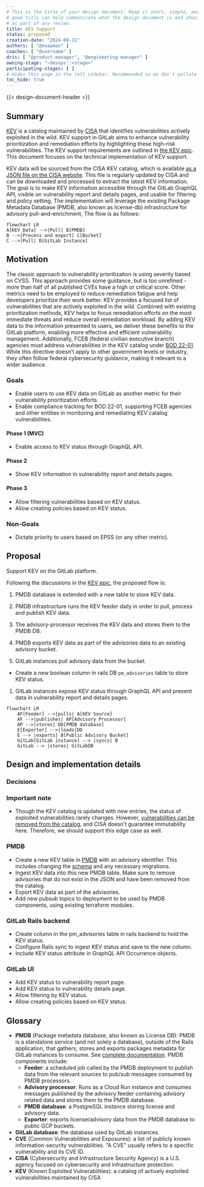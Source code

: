 ```yaml
---
# This is the title of your design document. Keep it short, simple, and descriptive. A
# good title can help communicate what the design document is and should be considered
# as part of any review.
title: KEV Support
status: proposed
creation-date: "2024-08-11"
authors: [ "@onaaman" ]
coaches: [ "@username" ]
dris: [ "@product-manager", "@engineering-manager" ]
owning-stage: "~devops::<stage>"
participating-stages: [ ]
# Hides this page in the left sidebar. Recommended so we don't pollute it.
toc_hide: true
---
```


<!-- Design Doucments often contain forward-looking statements -->
<!-- vale gitlab.FutureTense = NO -->

<!-- This renders the design document header on the detail page, so don't remove it-->
{{< design-document-header >}}

## Summary

[KEV](https://www.cisa.gov/known-exploited-vulnerabilities-catalog) is a catalog
maintained by [CISA](https://www.cisa.gov) that identifies vulnerabilities
actively exploited in the wild.
KEV support in GitLab aims to enhance vulnerability prioritization and
remediation efforts by highlighting these high-risk vulnerabilities.
The KEV support requirements are outlined
in [the KEV epic](https://gitlab.com/groups/gitlab-org/-/epics/11912). This
document focuses on the technical implementation of KEV support.

KEV data will be sourced from the CISA KEV catalog, which is
available [as a JSON
file on the CISA website](https://www.cisa.gov/sites/default/files/feeds/known_exploited_vulnerabilities.json).
This file is regularly updated by CISA and can be
downloaded and processed to extract the latest KEV information.
The goal is to make KEV information accessible through the GitLab GraphQL API,
visible on vulnerability report and details pages, and usable for filtering and
policy setting.
The implementation will leverage the existing Package Metadata Database (PMDB,
also known as license-db) infrastructure for advisory pull-and-enrichment, The
flow is as follows:

```mermaid
flowchart LR
A[KEV Data] -->|Pull| B[PMDB]
B -->|Process and export| C[Bucket]
C -->|Pull| D[GitLab Instance]
```

## Motivation

The classic approach to vulnerability prioritization is using severity based on
CVSS.
This approach provides some guidance, but is too unrefined - more than half of
all published CVEs have a high or critical score.
Other metrics need to be employed to reduce remediation fatigue and help
developers prioritize their work better. KEV provides a focused list of
vulnerabilities that are actively exploited in the wild.
Combined with existing prioritization methods, KEV helps to focus remediation
efforts on the most immediate threats and reduce overall remediation workload.
By adding KEV data to the information presented to users, we deliver these
benefits to the GitLab platform, enabling more effective and efficient
vulnerability management.
Additionally, FCEB (federal civilian executive branch) agencies must address
vulnerabilities in the KEV catalog
under [BOD 22-01](https://www.cisa.gov/news-events/directives/bod-22-01-reducing-significant-risk-known-exploited-vulnerabilities).
While this directive doesn't apply to other government levels or industry, they
often follow federal cybersecurity guidance, making it relevant to a wider
audience.

### Goals

- Enable users to use KEV data on GitLab as another metric for their
  vulnerability prioritization efforts.
- Enable compliance tracking for BOD 22-01, supporting FCEB agencies and other
  entities in monitoring and remediating KEV catalog vulnerabilities.

#### Phase 1 (MVC)

- Enable access to KEV status through GraphQL API.

#### Phase 2

- Show KEV information in vulnerability report and details pages.

#### Phase 3

- Allow filtering vulnerabilities based on KEV status.
- Allow creating policies based on KEV status.

### Non-Goals

- Dictate priority to users based on EPSS (or any other metric).

## Proposal

Support KEV on the GitLab platform.

Following the discussions in
the [KEV epic](https://gitlab.com/groups/gitlab-org/-/epics/11912), the proposed
flow is:

1. PMDB database is extended with a new table to store KEV data.
1. PMDB infrastructure runs the KEV feeder daily in order to pull, process and
   publish KEV data.
1. The advisory-processor receives the KEV data and stores them to the PMDB DB.
1. PMDB exports KEV data as part of the advisories data to an existing advisory
   bucket.

1. GitLab instances pull advisory data from the bucket.

- Create a new boolean column in rails DB `pm_advisories` table to store KEV
    status.

1. GitLab instances expose KEV status through GraphQL API and present data in
   vulnerability report and details pages.

```mermaid
flowchart LR
    AF[Feeder] -->|pulls| A[KEV Source]
    AF -->|publishes| AP[Advisory Processor]
    AP -->|stores| DD[PMDB database]
    E[Exporter] -->|loads|DD
    E --> |exports| B[Public Advisory Bucket]
    GitLab[GitLab instance] --> |syncs| B
    GitLab --> |stores| GitLabDB
```

## Design and implementation details

### Decisions

### Important note

- Though the KEV catalog is updated with new entries, the status of exploited
  vulnerabilities rarely changes. However, [vulnerabilities can be removed from
  the catalog](https://www.cisa.gov/news-events/alerts/2023/12/01/cisa-removes-one-known-exploited-vulnerability-catalog#:~:text=CISA%20Removes%20One%20Known%20Exploited%20Vulnerability%20From%20Catalog,-Release%20Date&text=As%20a%20result%20of%20this,816L%20Remote%20Code%20Execution%20Vulnerability),
  and CISA doesn't guarantee immutability here. Therefore, we should support
  this edge case as well.

### PMDB

- Create a new KEV table
  in [PMDB](https://gitlab.com/gitlab-org/security-products/license-db) with an
  advisory identifier. This includes changing
  the [schema](https://gitlab.com/gitlab-org/security-products/license-db/schema)
  and any necessary migrations.
- Ingest KEV data into this new PMDB table. Make sure to remove advisories that
  do not exist in the JSON and have been removed from the catalog.
- Export KEV data as part of the advisories.
- Add new pubsub topics to deployment to be used by PMDB components, using
  existing terraform modules.

### GitLab Rails backend

- Create column in the pm_advisories table in rails backend to hold the KEV
  status.
- Configure Rails sync to ingest KEV status and save to the new column.
- Include KEV status attribute in GraphQL API Occurrence objects.

### GitLab UI

- Add KEV status to vulnerability report page.
- Add KEV status to vulnerability details page.
- Allow filtering by KEV status.
- Allow creating policies based on KEV status.

## Glossary

- **PMDB** (Package metadata database, also known as License DB): PMDB is a
  standalone service (and not solely a database), outside of the Rails
  application, that gathers, stores and exports packages metadata for GitLab
  instances to consume.
  See [complete documentation](https://gitlab.com/gitlab-org/security-products/license-db/deployment/-/blob/main/docs/DESIGN.md?ref_type=heads).
  PMDB components include:
  - **Feeder**: a scheduled job called by the PMDB deployment to publish data
      from the relevant sources to pub/sub messages consumed by PMDB processors.
  - **Advisory processor**: Runs as a Cloud Run instance and consumes messages
      published by the advisory feeder containing advisory related data and
      stores them to the PMDB database.
  - **PMDB database**: a PostgreSQL instance storing license and advisory
      data.
  - **Exporter**: exports license/advisory data from the PMDB database to
      public GCP buckets.
- **GitLab database**: the database used by GitLab instances.
- **CVE** (Common Vulnerabilities and Exposures): a list of publicly known
  information-security vulnerabilities. "A CVE" usually refers to a specific
  vulnerability and its CVE ID.
- **CISA** (Cybersecurity and Infrastructure Security Agency) is a U.S. agency
  focused on cybersecurity and infrastructure protection.
- **KEV** (Known Exploited Vulnerabilities): a catalog of actively exploited
  vulnerabilities maintained by CISA
